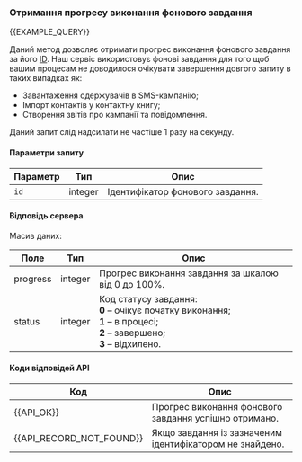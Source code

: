 ### Отримання прогресу виконання фонового завдання
{{EXAMPLE_QUERY}}

Даний метод дозволяє отримати прогрес виконання фонового завдання за його [ID](/uk/help/api-docs/other#glossary-id).
Наш сервіс використовує фонові завдання для того щоб вашим процесам не доводилося очікувати завершення довгого запиту в таких випадках як: 
<ul>
<li>Завантаження одержувачів в SMS-кампанію;</li>
<li>Імпорт контактів у контактну книгу;</li>
<li>Створення звітів про кампанії та повідомлення.</li>
</ul>Даний запит слід надсилати не частіше 1 разу на секунду. 


#### Параметри запиту

 Параметр   | Тип     | Опис
------------|---------|-----------
`id`        | integer | Ідентифікатор фонового завдання.

#### Відповідь сервера
Масив даних:

Поле     | Тип     | Опис
---------|---------|-------------
progress | integer | Прогрес виконання завдання за шкалою від 0 до 100%.
status   | integer | Код статусу завдання:<br>**0** – очікує початку виконання;<br>**1** – в процесі;<br>**2** – завершено;<br>**3** – відхилено.

#### Коди відповідей API
Код | Опис
----|----
{{API_OK}} | Прогрес виконання фонового завдання успішно отримано.
{{API_RECORD_NOT_FOUND}} | Якщо завдання із зазначеним ідентифікатором не знайдено.
